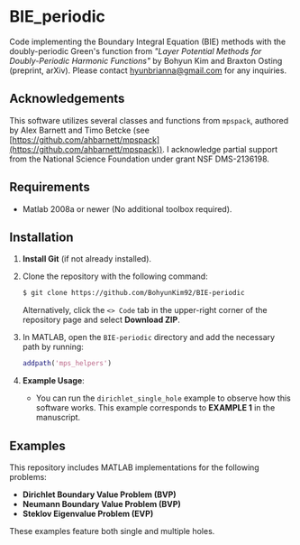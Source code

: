 # BIE_periodic

Code implementing the Boundary Integral Equation (BIE) methods with the doubly-periodic Green's function from *"Layer Potential Methods for Doubly-Periodic Harmonic Functions"* by Bohyun Kim and Braxton Osting (preprint, arXiv). Please contact hyunbrianna@gmail.com for any inquiries.

## Acknowledgements

This software utilizes several classes and functions from `mpspack`, authored by Alex Barnett and Timo Betcke (see [https://github.com/ahbarnett/mpspack](https://github.com/ahbarnett/mpspack)). I acknowledge partial support from the National Science Foundation under grant NSF DMS-2136198.

## Requirements

- Matlab 2008a or newer (No additional toolbox required).

## Installation

1. **Install Git** (if not already installed).
2. Clone the repository with the following command:

    ```bash
    $ git clone https://github.com/BohyunKim92/BIE-periodic
    ```

    Alternatively, click the `<> Code` tab in the upper-right corner of the repository page and select **Download ZIP**.

3. In MATLAB, open the `BIE-periodic` directory and add the necessary path by running:

    ```matlab
    addpath('mps_helpers')
    ```

4. **Example Usage**: 
   - You can run the `dirichlet_single_hole` example to observe how this software works. This example corresponds to **EXAMPLE 1** in the manuscript.

## Examples

This repository includes MATLAB implementations for the following problems:

- **Dirichlet Boundary Value Problem (BVP)**
- **Neumann Boundary Value Problem (BVP)**
- **Steklov Eigenvalue Problem (EVP)**
  
These examples feature both single and multiple holes.